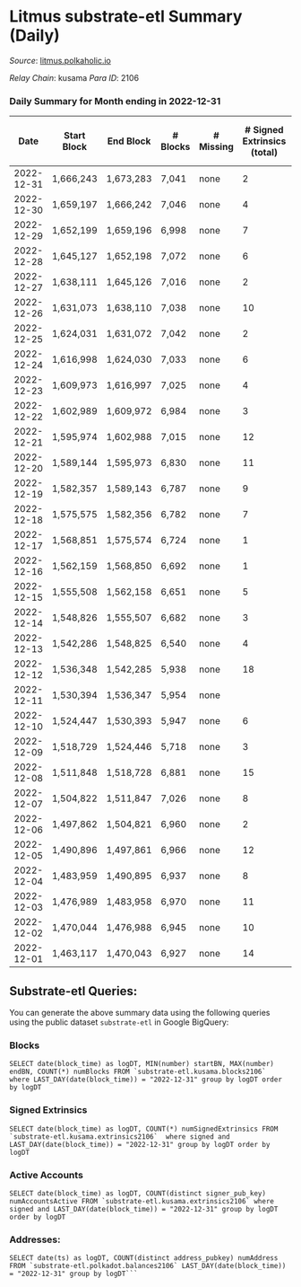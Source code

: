 # Litmus substrate-etl Summary (Daily)

_Source_: [litmus.polkaholic.io](https://litmus.polkaholic.io)

*Relay Chain*: kusama
*Para ID*: 2106



### Daily Summary for Month ending in 2022-12-31


| Date | Start Block | End Block | # Blocks | # Missing | # Signed Extrinsics (total) | # Active Accounts | # Addresses with Balances | # Events | # Transfers | # XCM Transfers In | # XCM Transfers Out |
| ---- | ----------- | --------- | -------- | --------- | --------------------------- | ----------------- | ------------------------- | -------- | ----------- | ------------------ | ------------------- |
| 2022-12-31 | 1,666,243 | 1,673,283 | 7,041 | none  | 2 | 2 | 13,900 | 14,101 |   |   |   |
| 2022-12-30 | 1,659,197 | 1,666,242 | 7,046 | none  | 4 | 4 | 13,900 | 14,125 | 1 ($69.26) |   |   |
| 2022-12-29 | 1,652,199 | 1,659,196 | 6,998 | none  | 7 | 5 | 13,899 | 14,042 | 3 ($22.70) |   |   |
| 2022-12-28 | 1,645,127 | 1,652,198 | 7,072 | none  | 6 | 4 | 13,899 | 14,183 | 2 ($10.69) |   |   |
| 2022-12-27 | 1,638,111 | 1,645,126 | 7,016 | none  | 2 | 2 | 13,899 | 14,047 |   |   |   |
| 2022-12-26 | 1,631,073 | 1,638,110 | 7,038 | none  | 10 | 4 | 13,899 | 14,134 | 2 ($2.76) |   |   |
| 2022-12-25 | 1,624,031 | 1,631,072 | 7,042 | none  | 2 | 2 |  | 14,100 |   |   |   |
| 2022-12-24 | 1,616,998 | 1,624,030 | 7,033 | none  | 6 | 2 |  | 14,106 | 4 ($493.81) |   |   |
| 2022-12-23 | 1,609,973 | 1,616,997 | 7,025 | none  | 4 | 4 |  | 14,080 |   |   |   |
| 2022-12-22 | 1,602,989 | 1,609,972 | 6,984 | none  | 3 | 3 |  | 13,993 |   |   |   |
| 2022-12-21 | 1,595,974 | 1,602,988 | 7,015 | none  | 12 | 9 |  | 14,121 |   |   |   |
| 2022-12-20 | 1,589,144 | 1,595,973 | 6,830 | none  | 11 | 7 |  | 13,736 | 2 ($1.88) |   |   |
| 2022-12-19 | 1,582,357 | 1,589,143 | 6,787 | none  | 9 | 6 |  | 13,638 |   |   |   |
| 2022-12-18 | 1,575,575 | 1,582,356 | 6,782 | none  | 7 | 7 |  | 13,617 | 2 ($356.84) |   |   |
| 2022-12-17 | 1,568,851 | 1,575,574 | 6,724 | none  | 1 | 1 | 13,899 | 13,460 | 1 ($0.21) |   | 1 ($0.19) |
| 2022-12-16 | 1,562,159 | 1,568,850 | 6,692 | none  | 1 | 1 | 13,899 | 13,399 | 1 ($4.03) |   | 1 ($4.01) |
| 2022-12-15 | 1,555,508 | 1,562,158 | 6,651 | none  | 5 | 5 | 13,899 | 13,340 | 1 ($158.45) |   |   |
| 2022-12-14 | 1,548,826 | 1,555,507 | 6,682 | none  | 3 | 3 | 13,901 | 13,390 |   |   |   |
| 2022-12-13 | 1,542,286 | 1,548,825 | 6,540 | none  | 4 | 2 | 13,900 | 13,108 | 2 ($71.77) |   |   |
| 2022-12-12 | 1,536,348 | 1,542,285 | 5,938 | none  | 18 | 11 |  | 12,004 |   |   |   |
| 2022-12-11 | 1,530,394 | 1,536,347 | 5,954 | none  |  |  |  | 11,911 |   |   |   |
| 2022-12-10 | 1,524,447 | 1,530,393 | 5,947 | none  | 6 | 4 |  | 11,934 |   |   |   |
| 2022-12-09 | 1,518,729 | 1,524,446 | 5,718 | none  | 3 | 2 | 13,901 | 11,459 | 2 ($0.80) |   |   |
| 2022-12-08 | 1,511,848 | 1,518,728 | 6,881 | none  | 15 | 9 | 13,902 | 13,869 | 7 ($754.18) |   |   |
| 2022-12-07 | 1,504,822 | 1,511,847 | 7,026 | none  | 8 | 5 | 13,902 | 14,119 |   |   |   |
| 2022-12-06 | 1,497,862 | 1,504,821 | 6,960 | none  | 2 | 2 | 13,905 | 13,938 | 2 ($2.25) |   |   |
| 2022-12-05 | 1,490,896 | 1,497,861 | 6,966 | none  | 12 | 7 | 13,904 | 14,015 |   |   |   |
| 2022-12-04 | 1,483,959 | 1,490,895 | 6,937 | none  | 8 | 8 | 13,903 | 13,940 |   |   |   |
| 2022-12-03 | 1,476,989 | 1,483,958 | 6,970 | none  | 11 | 7 | 13,903 | 14,020 | 5 ($1,047.17) |   | 2 ($406.98) |
| 2022-12-02 | 1,470,044 | 1,476,988 | 6,945 | none  | 10 | 7 | 13,902 | 13,956 | 4 ($349.27) |   |   |
| 2022-12-01 | 1,463,117 | 1,470,043 | 6,927 | none  | 14 | 7 | 13,902 | 13,951 |   |   |   |

## Substrate-etl Queries:
You can generate the above summary data using the following queries using the public dataset `substrate-etl` in Google BigQuery:


### Blocks
```
SELECT date(block_time) as logDT, MIN(number) startBN, MAX(number) endBN, COUNT(*) numBlocks FROM `substrate-etl.kusama.blocks2106`  where LAST_DAY(date(block_time)) = "2022-12-31" group by logDT order by logDT
```


### Signed Extrinsics
```
SELECT date(block_time) as logDT, COUNT(*) numSignedExtrinsics FROM `substrate-etl.kusama.extrinsics2106`  where signed and LAST_DAY(date(block_time)) = "2022-12-31" group by logDT order by logDT
```


### Active Accounts
```
SELECT date(block_time) as logDT, COUNT(distinct signer_pub_key) numAccountsActive FROM `substrate-etl.kusama.extrinsics2106` where signed and LAST_DAY(date(block_time)) = "2022-12-31" group by logDT order by logDT
```


### Addresses:
```
SELECT date(ts) as logDT, COUNT(distinct address_pubkey) numAddress FROM `substrate-etl.polkadot.balances2106` LAST_DAY(date(block_time)) = "2022-12-31" group by logDT```

